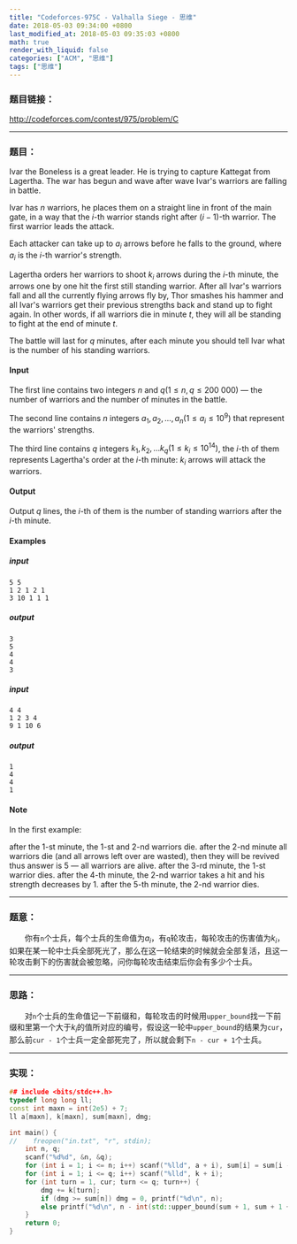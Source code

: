 ```yaml
---
title: "Codeforces-975C - Valhalla Siege - 思维"
date: 2018-05-03 09:34:00 +0800
last_modified_at: 2018-05-03 09:35:03 +0800
math: true
render_with_liquid: false
categories: ["ACM", "思维"]
tags: ["思维"]
---
```


### 题目链接：

http://codeforces.com/contest/975/problem/C

---
### 题目：

Ivar the Boneless is a great leader. He is trying to capture Kattegat from Lagertha. The war has begun and wave after wave Ivar's warriors are falling in battle.

Ivar has $n$ warriors, he places them on a straight line in front of the main gate, in a way that the $i$-th warrior stands right after $(i-1)$-th warrior. The first warrior leads the attack.

Each attacker can take up to $a_i$ arrows before he falls to the ground, where $a_i$ is the $i$-th warrior's strength.

Lagertha orders her warriors to shoot $k_i$ arrows during the $i$-th minute, the arrows one by one hit the first still standing warrior. After all Ivar's warriors fall and all the currently flying arrows fly by, Thor smashes his hammer and all Ivar's warriors get their previous strengths back and stand up to fight again. In other words, if all warriors die in minute $t$, they will all be standing to fight at the end of minute $t$.

The battle will last for $q$ minutes, after each minute you should tell Ivar what is the number of his standing warriors.

#### Input
The first line contains two integers $n$ and $q(1\leq n, q\leq 200\ 000)$ — the number of warriors and the number of minutes in the battle.

The second line contains $n$ integers $a_1,a_2,\dots ,a_n(1 \leq a_i \leq 10^9)$ that represent the warriors' strengths.

The third line contains $q$ integers $k_1,k_2,\dots k_q(1 \leq k_i \leq 10^{14})$, the $i$-th of them represents Lagertha's order at the $i$-th minute: $k_i$ arrows will attack the warriors.

#### Output
Output $q$ lines, the $i$-th of them is the number of standing warriors after the $i$-th minute.

#### Examples
##### input
```
5 5
1 2 1 2 1
3 10 1 1 1
```
##### output
```
3
5
4
4
3
```
##### input
```
4 4
1 2 3 4
9 1 10 6
```
##### output
```
1
4
4
1
```
#### Note
In the first example:

after the 1-st minute, the 1-st and 2-nd warriors die.
after the 2-nd minute all warriors die (and all arrows left over are wasted), then they will be revived thus answer is 5 — all warriors are alive.
after the 3-rd minute, the 1-st warrior dies.
after the 4-th minute, the 2-nd warrior takes a hit and his strength decreases by 1.
after the 5-th minute, the 2-nd warrior dies.

---
### 题意：

&emsp;&emsp;你有`n`个士兵，每个士兵的生命值为$a_i$，有`q`轮攻击，每轮攻击的伤害值为$k_i$，如果在某一轮中士兵全部死光了，那么在这一轮结束的时候就会全部复活，且这一轮攻击剩下的伤害就会被忽略，问你每轮攻击结束后你会有多少个士兵。

---
### 思路：

&emsp;&emsp;对`n`个士兵的生命值记一下前缀和，每轮攻击的时候用`upper_bound`找一下前缀和里第一个大于$k_i$的值所对应的编号，假设这一轮中`upper_bound`的结果为`cur`，那么前`cur - 1`个士兵一定全部死完了，所以就会剩下`n - cur + 1`个士兵。

---
### 实现：

```cpp
## include <bits/stdc++.h>
typedef long long ll;
const int maxn = int(2e5) + 7;
ll a[maxn], k[maxn], sum[maxn], dmg;

int main() {
//    freopen("in.txt", "r", stdin);
    int n, q;
    scanf("%d%d", &n, &q);
    for (int i = 1; i <= n; i++) scanf("%lld", a + i), sum[i] = sum[i - 1] + a[i];
    for (int i = 1; i <= q; i++) scanf("%lld", k + i);
    for (int turn = 1, cur; turn <= q; turn++) {
        dmg += k[turn];
        if (dmg >= sum[n]) dmg = 0, printf("%d\n", n);
        else printf("%d\n", n - int(std::upper_bound(sum + 1, sum + 1 + n, dmg) - sum - 1));
    }
    return 0;
}
```